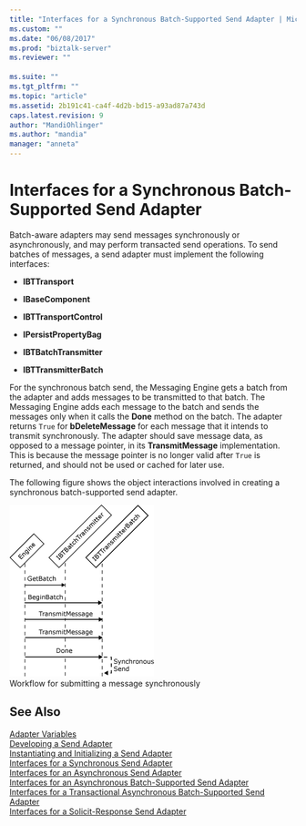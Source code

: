 ```yaml
---
title: "Interfaces for a Synchronous Batch-Supported Send Adapter | Microsoft Docs"
ms.custom: ""
ms.date: "06/08/2017"
ms.prod: "biztalk-server"
ms.reviewer: ""

ms.suite: ""
ms.tgt_pltfrm: ""
ms.topic: "article"
ms.assetid: 2b191c41-ca4f-4d2b-bd15-a93ad87a743d
caps.latest.revision: 9
author: "MandiOhlinger"
ms.author: "mandia"
manager: "anneta"
---
```

# Interfaces for a Synchronous Batch-Supported Send Adapter
Batch-aware adapters may send messages synchronously or asynchronously, and may perform transacted send operations. To send batches of messages, a send adapter must implement the following interfaces:  
  
-   **IBTTransport**  
  
-   **IBaseComponent**  
  
-   **IBTTransportControl**  
  
-   **IPersistPropertyBag**  
  
-   **IBTBatchTransmitter**  
  
-   **IBTTransmitterBatch**  
  
 For the synchronous batch send, the Messaging Engine gets a batch from the adapter and adds messages to be transmitted to that batch. The Messaging Engine adds each message to the batch and sends the messages only when it calls the **Done** method on the batch. The adapter returns `True` for **bDeleteMessage** for each message that it intends to transmit synchronously. The adapter should save message data, as opposed to a message pointer, in its **TransmitMessage** implementation. This is because the message pointer is no longer valid after `True` is returned, and should not be used or cached for later use.  
  
 The following figure shows the object interactions involved in creating a synchronous batch-supported send adapter.  
  
 ![](../core/media/ebiz-sdk-devadapter6.gif "ebiz_sdk_devadapter6")  
Workflow for submitting a message synchronously  
  
## See Also  
 [Adapter Variables](../core/adapter-variables.md)   
 [Developing a Send Adapter](../core/developing-a-send-adapter.md)   
 [Instantiating and Initializing a Send Adapter](../core/instantiating-and-initializing-a-send-adapter.md)   
 [Interfaces for a Synchronous Send Adapter](../core/interfaces-for-a-synchronous-send-adapter.md)   
 [Interfaces for an Asynchronous Send Adapter](../core/interfaces-for-an-asynchronous-send-adapter.md)   
 [Interfaces for an Asynchronous Batch-Supported Send Adapter](../core/interfaces-for-an-asynchronous-batch-supported-send-adapter.md)   
 [Interfaces for a Transactional Asynchronous Batch-Supported Send Adapter](../core/interfaces-for-a-transactional-asynchronous-batch-supported-send-adapter.md)   
 [Interfaces for a Solicit-Response Send Adapter](../core/interfaces-for-a-solicit-response-send-adapter.md)